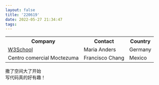 ```yaml
---
layout: false
title: '220619'
date: 2022-05-27 21:34:47
tags:
---
```




<!DOCTYPE html>
<html lang="en">
<head>
    <meta charset="UTF-8">
    <meta http-equiv="X-UA-Compatible" content="IE=edge">
    <meta name="viewport" content="width=device-width, initial-scale=1.0">
    <title>Document</title>
</head>
<body>
    <table>
        <tr>
          <th>Company</th>
          <th>Contact</th> 
          <th>Country</th>
        </tr>
        <tr>
          <td><a href="./certificate/001.png">W3School</a></td>
          <td>Maria Anders</td> 
          <td>Germany</td>
        </tr>
        <tr>
          <td>Centro comercial Moctezuma</td>
          <td>Francisco Chang</td> 
          <td>Mexico</td>
        </tr>
      </table>
    <div>撒了空间大了开始</div>
    <div id="result"></div>
    <div id="mydiv">
        写代码真的好有趣！
    </div>

</body>

</html>
